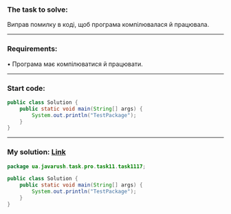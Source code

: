 ### **The task to solve:**  

Виправ помилку в коді, щоб програма компілювалася й працювала.

---

### **Requirements:**  

• Програма має компілюватися й працювати.

---

### **Start code:**  

```java
public class Solution {
    public static void main(String[] args) {
        System.out.println("TestPackage");
    }
}
```

---

### **My solution: [Link](./src/ua/javarush/task/pro/task11/task1117/Solution.java)**  

```java
package ua.javarush.task.pro.task11.task1117;

public class Solution {
    public static void main(String[] args) {
        System.out.println("TestPackage");
    }
}
```
